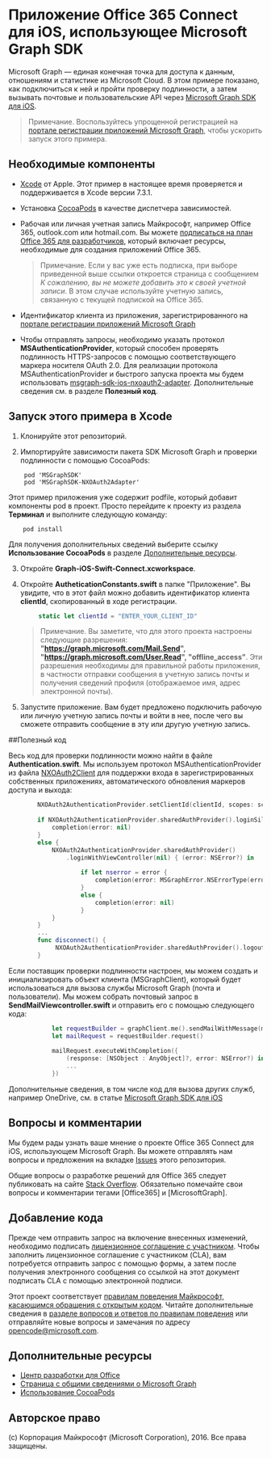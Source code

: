 # <a name="office-365-connect-sample-for-ios-using-the-microsoft-graph-sdk"></a>Приложение Office 365 Connect для iOS, использующее Microsoft Graph SDK

Microsoft Graph — единая конечная точка для доступа к данным, отношениям и статистике из Microsoft Cloud. В этом примере показано, как подключиться к ней и пройти проверку подлинности, а затем вызывать почтовые и пользовательские API через [Microsoft Graph SDK для iOS](https://github.com/microsoftgraph/msgraph-sdk-ios).

> Примечание. Воспользуйтесь упрощенной регистрацией на [портале регистрации приложений Microsoft Graph](https://graph.microsoft.io/en-us/app-registration), чтобы ускорить запуск этого примера.
 
## <a name="prerequisites"></a>Необходимые компоненты
* [Xcode](https://developer.apple.com/xcode/downloads/) от Apple. Этот пример в настоящее время проверяется и поддерживается в Xcode версии 7.3.1.
* Установка [CocoaPods](https://guides.cocoapods.org/using/using-cocoapods.html) в качестве диспетчера зависимостей.
* Рабочая или личная учетная запись Майкрософт, например Office 365, outlook.com или hotmail.com. Вы можете [подписаться на план Office 365 для разработчиков](https://aka.ms/devprogramsignup), который включает ресурсы, необходимые для создания приложений Office 365.

     > Примечание. Если у вас уже есть подписка, при выборе приведенной выше ссылки откроется страница с сообщением *К сожалению, вы не можете добавить это к своей учетной записи*. В этом случае используйте учетную запись, связанную с текущей подпиской на Office 365.    
* Идентификатор клиента из приложения, зарегистрированного на [портале регистрации приложений Microsoft Graph](https://graph.microsoft.io/en-us/app-registration)
* Чтобы отправлять запросы, необходимо указать протокол **MSAuthenticationProvider**, который способен проверять подлинность HTTPS-запросов с помощью соответствующего маркера носителя OAuth 2.0. Для реализации протокола MSAuthenticationProvider и быстрого запуска проекта мы будем использовать [msgraph-sdk-ios-nxoauth2-adapter](https://github.com/microsoftgraph/msgraph-sdk-ios-nxoauth2-adapter). Дополнительные сведения см. в разделе **Полезный код**.

       
## <a name="running-this-sample-in-xcode"></a>Запуск этого примера в Xcode

1. Клонируйте этот репозиторий.
2. Импортируйте зависимости пакета SDK Microsoft Graph и проверки подлинности с помощью CocoaPods:
        
        pod 'MSGraphSDK'
        pod 'MSGraphSDK-NXOAuth2Adapter'


 Этот пример приложения уже содержит podfile, который добавит компоненты pod в проект. Просто перейдите к проекту из раздела **Терминал** и выполните следующую команду: 
        
        pod install
        
   Для получения дополнительных сведений выберите ссылку **Использование CocoaPods** в разделе [Дополнительные ресурсы](#AdditionalResources).
  
3. Откройте **Graph-iOS-Swift-Connect.xcworkspace**.
4. Откройте **AutheticationConstants.swift** в папке "Приложение". Вы увидите, что в этот файл можно добавить идентификатор клиента **clientId**, скопированный в ходе регистрации.

   ```swift
        static let clientId = "ENTER_YOUR_CLIENT_ID"
   ```    
    > Примечание. Вы заметите, что для этого проекта настроены следующие разрешения: **"https://graph.microsoft.com/Mail.Send", "https://graph.microsoft.com/User.Read", "offline_access"**. Эти разрешения необходимы для правильной работы приложения, в частности отправки сообщения в учетную запись почты и получения сведений профиля (отображаемое имя, адрес электронной почты).


5. Запустите приложение. Вам будет предложено подключить рабочую или личную учетную запись почты и войти в нее, после чего вы сможете отправить сообщение в эту или другую учетную запись.


##<a name="code-of-interest"></a>Полезный код

Весь код для проверки подлинности можно найти в файле **Authentication.swift**. Мы используем протокол MSAuthenticationProvider из файла [NXOAuth2Client](https://github.com/nxtbgthng/OAuth2Client) для поддержки входа в зарегистрированных собственных приложениях, автоматического обновления маркеров доступа и выхода:
```swift
        NXOAuth2AuthenticationProvider.setClientId(clientId, scopes: scopes)
        
        if NXOAuth2AuthenticationProvider.sharedAuthProvider().loginSilent() == true {
            completion(error: nil)
        }
        else {
            NXOAuth2AuthenticationProvider.sharedAuthProvider()
                .loginWithViewController(nil) { (error: NSError?) in
                    
                    if let nserror = error {
                        completion(error: MSGraphError.NSErrorType(error: nserror))
                    }
                    else {
                        completion(error: nil)
                    }
            }
        }
        ...
        func disconnect() {
             NXOAuth2AuthenticationProvider.sharedAuthProvider().logout()
        }

```


Если поставщик проверки подлинности настроен, мы можем создать и инициализировать объект клиента (MSGraphClient), который будет использоваться для вызова службы Microsoft Graph (почта и пользователи). Мы можем собрать почтовый запрос в **SendMailViewcontroller.swift** и отправить его с помощью следующего кода:

```swift
            let requestBuilder = graphClient.me().sendMailWithMessage(message, saveToSentItems: false)
            let mailRequest = requestBuilder.request()
            
            mailRequest.executeWithCompletion({
                (response: [NSObject : AnyObject]?, error: NSError?) in
                ...
            })

```

Дополнительные сведения, в том числе код для вызова других служб, например OneDrive, см. в статье [Microsoft Graph SDK для iOS](https://github.com/microsoftgraph/msgraph-sdk-ios)

## <a name="questions-and-comments"></a>Вопросы и комментарии

Мы будем рады узнать ваше мнение о проекте Office 365 Connect для iOS, использующем Microsoft Graph. Вы можете отправлять нам вопросы и предложения на вкладке [Issues]() этого репозитория.

Общие вопросы о разработке решений для Office 365 следует публиковать на сайте [Stack Overflow](http://stackoverflow.com/questions/tagged/Office365+API). Обязательно помечайте свои вопросы и комментарии тегами [Office365] и [MicrosoftGraph].

## <a name="contributing"></a>Добавление кода
Прежде чем отправить запрос на включение внесенных изменений, необходимо подписать [лицензионное соглашение с участником](https://cla.microsoft.com/). Чтобы заполнить лицензионное соглашение с участником (CLA), вам потребуется отправить запрос с помощью формы, а затем после получения электронного сообщения со ссылкой на этот документ подписать CLA с помощью электронной подписи. 

Этот проект соответствует [правилам поведения Майкрософт, касающимся обращения с открытым кодом](https://opensource.microsoft.com/codeofconduct/). Читайте дополнительные сведения в [разделе вопросов и ответов по правилам поведения](https://opensource.microsoft.com/codeofconduct/faq/) или отправляйте новые вопросы и замечания по адресу [opencode@microsoft.com](mailto:opencode@microsoft.com).

## <a name="additional-resources"></a>Дополнительные ресурсы

* [Центр разработки для Office](http://dev.office.com/)
* [Страница с общими сведениями о Microsoft Graph](https://graph.microsoft.io)
* [Использование CocoaPods](https://guides.cocoapods.org/using/using-cocoapods.html)

## <a name="copyright"></a>Авторское право
(c) Корпорация Майкрософт (Microsoft Corporation), 2016. Все права защищены.

